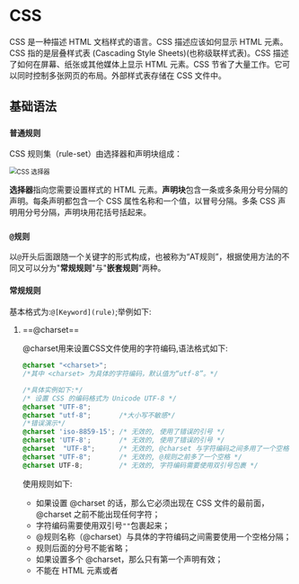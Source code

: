 # CSS

CSS 是一种描述 HTML 文档样式的语言。CSS 描述应该如何显示 HTML 元素。CSS 指的是层叠样式表 (Cascading Style Sheets)(也称级联样式表)。CSS 描述了如何在屏幕、纸张或其他媒体上显示 HTML 元素。CSS 节省了大量工作。它可以同时控制多张网页的布局。外部样式表存储在 CSS 文件中。

## 基础语法

### `普通规则`

CSS 规则集（rule-set）由选择器和声明块组成：

<img src="https://www.w3school.com.cn/i/css/selector.gif" alt="CSS 选择器" style="zoom: 80%;" />

**选择器**指向您需要设置样式的 HTML 元素。**声明块**包含一条或多条用分号分隔的声明。每条声明都包含一个 CSS 属性名称和一个值，以冒号分隔。多条 CSS 声明用分号分隔，声明块用花括号括起来。

### `@规则`

以`@`开头后面跟随一个关键字的形式构成，也被称为“AT规则”，根据使用方法的不同又可以分为"**常规规则**"与"**嵌套规则**"两种。

#### **常规规则**

基本格式为:`@[Keyword](rule)`;举例如下:

1. ==@charset==

   @charset用来设置CSS文件使用的字符编码,语法格式如下:

   ```css
   @charset "<charset>";
   /*其中 <charset> 为具体的字符编码，默认值为“utf-8”。*/
   
   /*具体实例如下:*/
   /* 设置 CSS 的编码格式为 Unicode UTF-8 */
   @charset "UTF-8";      
   @charset "utf-8";       /*大小写不敏感*/
   /*错误演示*/
   @charset 'iso-8859-15'; /* 无效的, 使用了错误的引号 */
   @charset 'UTF-8';       /* 无效的, 使用了错误的引号 */
   @charset  "UTF-8";      /* 无效的, @charset 与字符编码之间多用了一个空格 */
   @charset "UTF-8";       /* 无效的, @规则之前多了一个空格 */
   @charset UTF-8;         /* 无效的, 字符编码需要使用双引号包裹 */
   ```

   使用规则如下:

   - 如果设置 @charset 的话，那么它必须出现在 CSS 文件的最前面，@charset 之前不能出现任何字符；
   - 字符编码需要使用双引号`""`包裹起来；
   - @规则名称（@charset）与具体的字符编码之间需要使用一个空格分隔；
   - 规则后面的分号不能省略；
   - 如果设置多个 @charset，那么只有第一个声明有效；
   - 不能在 HTML 元素或者 <style> 标签中使用 @charset；
   - 如果以不同的方式定义了多种字符编码规则，它们的优先级顺序如下：
     - HTML 文件开头的字符编码声明；
     - HTTP 请求头中的字符编码声明；
     - CSS 文件中使用 @charset 定义的字符编码声明；
     - link 标签中 charset 属性设置的字符编码声明（HTML5 中已废弃）。

2. ==@import==

   @import 用来向当前 CSS 样式文件中导入其它样式文件。通过 @import 可以引入其他样式表文件中除 @charset 以外的所有内容，另外 @import 也**必须放在样式文件的最前面**。@import 的语法格式如下：

   ```css
   @import <url> <media_query_list>
   /*其中，<url> 为使用绝对或相对路径指定的要导入的外部样式表文件路径，也可以使用 url() 函数来指定文件路径；<media_query_list> 为可选参数，用来指定媒体查询的条件，多个条件之间使用逗号,分隔。*/
       
   /*具体使用实例:*/
   @import url("global.css");
   @import url(global.css);
   @import "global.css";
   @import url("fineprint.css") print;
   @import url("bluish.css") projection, tv;
   /*以上几种定义方式都是有效的，当使用 url() 来设置样式表文件的路径时，包裹路径的引号可有可无；当直接使用具体路径来设置样式表文件的路径时，包裹路径的引号则必须保留。*/
   ```

   **在实际项目中不建议过多的使用 @import，因为它会造成很多额外的请求，阻塞其它文件的加载**。

   *注意*:

   - @import 必须在样式表文件的开头最先声明，并且声明的末尾必须使用分号结尾，如果省略了结尾的分号，可能会导致外部样式表无法正确导入；
   - 在 IE 浏览器使用 @import 最多只能引入 35 条样式表。

3. ==@namespace==

   @namespace 用来定义 CSS 样式表中 XML 命名空间的 @规则，可以为当前样式文件内的所有选择器都设置指定的命名空间。@namespace 通常用来处理包含多个命名空间的文档，比如 HTML5 里内联的 SVG、MathML 或者混合多个词汇表的 XML。

   @namespace 必须定义在所有 @charset 和 @import 的之后，并且在样式表中要位于其他任何样式声明之前。@namespace 可以用来定义默认命名空间，当指定默认命名空间后，所有的通用选择器和类选择器（但不包括属性选择器）都只会应用在这个命名空间的元素中。@namespace 也可以用于定义命名空间前缀，当一个通用、类、属性选择器前面有命名空间前缀修饰时，这个选择器将只匹配那些命名空间与元素名或属性匹配的元素。实例演示如下:

   ```css
   /* 默认命名空间 */
   @namespace url(XML-namespace-URL);
   @namespace "XML-namespace-URL";
   /* 命名空间前缀 */
   @namespace prefix url(XML-namespace-URL);
   @namespace prefix "XML-namespace-URL";
   ```

#### **嵌套规则**

所谓“嵌套规则”指的就是在 @规则后面需要跟随一个花括号`{ }`，其中包含了一些其它的规则声明，类似于下面这样：

```css
@[KEYWORD] {
    /* 嵌套语句 */
}
```

1. ==@media==

   @media 用来根据一个或多个**媒体查询**(媒体查询是用于判断设备信息的一组条件，如设备的宽高值，宽高比，颜色，分辨率等，当条件匹配时，才会执行其内嵌套的样式信息。)的结果来应用样式表的某一部分（花括号中的样式信息），使用 @media 您可以指定一组媒体查询和一个 CSS 样式块，当且仅当媒体查询与正在使用的设备匹配时，指定的 CSS 样式才会应用于文档。示例代码如下:

   ```css
   @media all and (min-width: 1280px) {
       /* 宽度大于1280 */
   }
   @media
   (-webkit-min-device-pixel-ratio: 1.5),
   (min-resolution: 2dppx) {
       /* Retina屏幕 */
   }
   @media print {
       /* 打印 */
   }
   ```

2. ==@page==

   @page 用于在打印文档时修改某些 CSS 属性，需要注意的是，使用 @page 您只能修改部分 CSS 属性，例如外间距属性 margin，打印相关的 orphans、widows 属性，以及 page-break-* 等属性，其他的 CSS 属性会被忽略。示例代码如下:

   ```css
   /* 表示打印时 第一页的上、左外边距均为 50% */
   @page :first {
     margin-left: 50%;
     margin-top: 50%;
   }
   ```

3. ==@supports==

   @supports 用于检查浏览器是否支持某个 CSS 特性，也被称为“特性查询”，该规则的语法结构如下：

   ```css
   @supports (rule)[operator (rule)]* { sRules };
   /*其中，rule 为某个具体的 CSS 样式，必须使用括号包裹；operator 的可选值为 or、and、not，通过 operator 参数可以指定多条 CSS 样式。*/
   
   /*@supports 既可以在样式文件的顶部定义，也可以在其它嵌套规则内部定义。但是 @supports 目前还在实验阶段，在使用时要先确定浏览器是否支持。具体使用示例如下:*/
   /* 当浏览器支持 display: grid 属性时要使用的 CSS 样式 */
   @supports (display: grid) {
     div {
       display: grid;
     }
   }
   /* 当浏览器不支持 display: grid 属性时要使用的 CSS 样式 */
   @supports not (display: grid) {
     div {
       float: right;
     }
   }
   /* 同时检查多个条件 */
   @supports (display: flex) and (-webkit-appearance: checkbox) {
     .module { display: flex; }
   }
   ```

4. ==@font-face==

   @font-face 用于从远程服务器或者用户本地加载指定的字体，语法格式如下：

   (@font-face 可以放在 css 样式表的顶部，也可以放在其它嵌套规则中。如果同时使用 local() 函数和 url() 函数加载字体，则会优先加载 local() 函数中定义的本地字体，如果没有找到则会加载 url() 函数中定义的远程字体)

   ```css
   @font-face {
       font-family: <identifier>;
       src: <url> [format(<string>)] [, <url> [format(<string>)]]*;
       <font>;
   }
   /*参数说明如下:
   <identifier>：字体名称；
   <url>：使用 url()（远程字体）或者 local()（本地字体）来指定字体的存放路径，可以是相对路径也可以是绝对路径；
   <string>：用来指定自定义字体的格式，例如以下几种类型 truetype、opentype、embedded-opentype、svg 等；
   <font>：定义字体相关样式。
   具体使用实例如下:
   */
   /* 定义 @font-face 规则 */
   @font-face {
       /* 指定字体名称 */
       font-family: "Open Sans";
       /* 指定字体文件的路径 */
       src: url("/fonts/OpenSans-Regular-webfont.woff2") format("woff2"),
            url("/fonts/OpenSans-Regular-webfont.woff") format("woff");
   }
   /* 字体的应用 */
   p {
       font-family: "Open Sans";
   }
   ```

5. ==@keyframes==

   @keyframes 用来定义 CSS3 中 `animation` 动画关键帧（或 `waypoints`）的样式，以此来控制动画序列中的中间步骤。定义该规则后，需要通过 **animation-name** 属性来使用。关键帧序列是由百分比来标识命名的，起始状态和结束状态分别为 from 和 to 代表 0% 和 100% 。

   @keyframes 的语法格式如下：

   ```css
   @keyframes <identifier> {
       <keyframes-blocks>
   }
   /*其中 <identifier> 用来定义动画名称；<keyframes-blocks> 用来定义动画在每个阶段的样式，即帧动画。*/
   /*示例如下:*/
   /* 声明 */
   @keyframes slidein {
     from {
       margin-left: 100%;
       width: 300%;
     }
     to {
       margin-left: 0%;
       width: 100%;
     }
   }
   @keyframes slideout {
     0% {
       top: 0;
     }
     50% {
       top: 30px;
     }
     100% {
       top: 60px;
     }
   }
   /* 应用 */
   p {
     animation-name: slidein;
     animation-duration: 4s;
   }
   div {
     animation-name: slideout;
     animation-duration: 4s;
   }
   ```

### `层叠`

当为某个 HTML 元素指定了多个样式时，会使用哪种样式呢？

页面中的所有样式将按照以下规则“层叠”为新的“虚拟”样式表，其中第一优先级最高：

1. 行内样式（在 HTML 元素中）
2. 外部和内部样式表（在 head 部分）
3. 浏览器默认样式

因此，行内样式具有最高优先级，并且将覆盖外部和内部样式以及浏览器默认样式。(用户自定义样式表的`!important`值比用户代理样式表的普通值优先级高)

### `注释`

位于 `<style>` 元素内的 CSS 注释，以 `/*` 开始，以 `*/` 结束,浏览器会忽略注释。(注释能横跨多行)

### `解释器`

一个 **CSS 解释器**定义一条`@规则`的属性. 一条`@规则`可以有一条或多条解释器。每一条解释器拥有：

- 一个名称
- 一个值，用于定义其名称的属性
- 一个可选的 "!important" 标识，默认不带有。

### `继承`

当元素的一个**继承属性 （inherited property）**没有指定值时，则取父元素的同属性的`计算值`。只有文档根元素取该属性的概述中给定的`初始值`（initial value）（这里的意思应该是在该属性本身的定义中的默认值）。当元素的一个**非继承属性**(在Mozilla code 里有时称之为**reset property** )没有指定值时，则取属性的`初始值`(initial value)（该值在该属性的概述里被指定）。

`inherit` 关键字允许显式的声明继承性，**它对继承和非继承属性都生效**。可以使用 `all`简写属性一次控制所有属性的继承，该属性将其值应用于所有属性，例如:

```css
font {
  all: revert;
  font-size: 200%;
  font-weight: bold;
}
/*这会将 font 属性的样式恢复为用户代理（浏览器）的默认值，除非存在用户样式表，在这种情况下使用该样式表。然后它将字体大小加倍并应用 font-weight 属性 为"bold"*/
```

### `简写`

**简写属性**是可以让你同时设置好几个 CSS 属性值的 CSS 属性。使用简写属性，Web 开发人员可以编写更简洁、更具可读性的样式表，节省时间和精力。

CSS 规范定义简写属性的目的在于将那些关于同一主题的常见属性的定义集中在一起。比如 CSS 的 [`background`](https://developer.mozilla.org/zh-CN/docs/Web/CSS/background) 属性就是一个简写属性，它可以定义 [`background-color`](https://developer.mozilla.org/zh-CN/docs/Web/CSS/background-color)、[`background-image`](https://developer.mozilla.org/zh-CN/docs/Web/CSS/background-image)、[`background-repeat`](https://developer.mozilla.org/zh-CN/docs/Web/CSS/background-repeat) 和 [`background-position`](https://developer.mozilla.org/zh-CN/docs/Web/CSS/background-position) 的值。类似地，最常见的字体相关的属性可以使用 [`font`](https://developer.mozilla.org/zh-CN/docs/Web/CSS/font) 的简写，盒子（box）各方向的外边距（margin） 可以使用 [`margin`](https://developer.mozilla.org/zh-CN/docs/Web/CSS/margin) 这个简写。

常见的简写属性有:**background**、**font**、**border**、**margin**、**padding**等。

### `优先级`

浏览器通过**优先级**来判断哪些属性值与一个元素最为相关，从而在该元素上应用这些属性值。优先级是基于不同种类`选择器`组成的匹配规则。

优先级就是分配给指定的 CSS 声明的一个权重，它由匹配的选择器中的每一种选择器类型的数值决定。而当优先级与多个 CSS 声明中任意一个声明的优先级相等的时候，CSS 中最后的那个声明将会被应用到元素上。当同一个元素有多个声明的时候，优先级才会有意义。因为每一个直接作用于元素的 CSS 规则总是会接管/覆盖（take over）该元素从祖先元素继承而来的规则。(当在一个样式声明中使用一个 `!important` 规则时，此声明将覆盖任何其他声明)

内联样式(1,0,0,0) > id选择器(0,1,0,0) > 类和伪类选择器(0,0,1,0) > 元素选择器(0,0,0,1) > 通配选择器(0,0,0,0)
当使用交集选择器时，以其中优先级最高的选择器的优先级为主.

### `单位和取值类型`

#### CSS数据类型

CSS中使用了各种数值数据类型。 以下全部归类为数值：

|    数值类型    |                             描述                             |
| :------------: | :----------------------------------------------------------: |
|  `<integer>`   |            `<integer>`是一个整数，比如1024或-55。            |
|   `<number>`   | `<number>`表示一个小数——它可能有小数点后面的部分，也可能没有，例如0.255、128或-1.2。 |
| `<dimension>`  | `<dimension>`是一个`<number>`，它有一个附加的单位，例如45deg、5s或10px。`<dimension>`是一个伞形类别，包括`<length>`、`<angle>`、`<time>`和`<resolution>`类型。 |
| `<percentage>` | `<percentage>`表示一些其他值的一部分，例如50%。百分比值总是相对于另一个量，例如，一个元素的长度相对于其父元素的长度。 |

#### 绝对长度单位:

| 单位 |     名称     |      等价换算       |
| :--: | :----------: | :-----------------: |
| `cm` |     厘米     |   1cm = 96px/2.54   |
| `mm` |     毫米     | 1mm = 1/10th of 1cm |
| `Q`  | 四分之一毫米 | 1Q = 1/40th of 1cm  |
| `in` |     英寸     | 1in = 2.54cm = 96px |
| `pc` |  十二点活字  | 1pc = 1/16th of 1in |
| `pt` |      点      | 1pt = 1/72th of 1in |
| `px` |     像素     | 1px = 1/96th of 1in |

#### 相对长度单位:

|  单位  |                            相对于                            |
| :----: | :----------------------------------------------------------: |
|  `em`  | 在 font-size 中使用是相对于**父元素**的字体大小，在其他属性中使用是相对于自身的字体大小，如 width |
|  `ex`  |                        字符“x”的高度                         |
|  `ch`  |                        数字“0”的宽度                         |
| `rem`  |                  相对于**根元素**的字体大小                  |
|  `lh`  |                      元素的line-height                       |
|  `vw`  |                      视窗(视口)宽度的1%                      |
|  `vh`  |                      视窗(视口)高度的1%                      |
| `vmin` |                    视窗(视口)较小尺寸的1%                    |
| `vmax` |                        视图大尺寸的1%                        |

#### 颜色

**十六进制RGB值**,例如:#02798b、**RGB**，例如：rgb(2,121,139)、**RGBA**，例如：rgba(2,121,139,.3),最后一个值表示透明度、`hsl()` 函数接受**色调**、**饱和度**和**亮度**值作为参数，hsla()就是多了一个透明度。



## 选择器

CSS 选择器用于"查找"（或选取）要设置样式的 HTML 元素。

### `元素选择器`

**元素选择器**根据元素名称来选择 HTML 元素。

### `id选择器`

id 选择器使用 HTML 元素的 **id 属性**来选择特定元素。元素的 id 在页面中是唯一的，因此 id 选择器用于选择一个唯一的元素！要选择具有特定 id 的元素，请写一个井号（`＃`），后跟该元素的 id。

### `类选择器`

类选择器选择有特定 class 属性的 HTML 元素。如需选择拥有特定 class 的元素，请写一个句点（`.`）字符，后面跟**类名**。

### `通用选择器`

通用选择器（`*`）选择页面上的所有的 HTML 元素。

### `分组选择器`

分组选择器选取所有**具有相同样式**定义的 HTML 元素。例如:

```css
h1, h2, p {
  text-align: center;
  color: red;
}
/*元素h1和元素h2和元素p会具有相同的样式*/
```

### `属性选择器`

属性选择器可以根据元素的**属性**及**属性值**来选择元素。示例如下:

```css
/*1.希望把包含标题(title)的所有元素变为红色,可以写作:*/
*[title] {color:red;}

/*2.只对拥有href属性的锚(a 标签)应用样式:*/
a[href]{color:red;}

/*3.将同时有 href 和 title 属性的 HTML 超链接的文本设置为红色，可以这样写:a[href][title] {color:red;}*/
a[href][title] {color:red;}
```

### `后代选择器`

后代选择器（descendant selector）**又称为包含选择器**。后代选择器可以选择作为某元素后代的元素。示例如下:

```css
/*1.对 h1 元素中的 em 元素应用样式，可以这样写：*/
h1 em {color:red;}/*作为 h1 元素后代的任何 em 元素*/
```

### `子元素选择器`

实例如下:

```css
/*有如下HTML*/
<h1>This is <strong>very</strong> <strong>very</strong> important.</h1>
<h1>This is <em>really <strong>very</strong></em> important.</h1>
/*选择只作为 h1 元素子元素的 strong 元素，可以这样写：*/
h1 > strong {color:red;} /*选择作为 h1 元素子元素的所有 strong 元素*/

table.company td > p /*选择器会选择作为 td 元素子元素的所有 p 元素，这个 td 元素本身从 table 元素继承，该 table 元素有一个包含 company 的 class 属性。*/
```

### `相邻选择器`

相邻兄弟选择器（Adjacent sibling selector）可选择紧接在另一元素后的元素，且二者有相同父元素。示例如下:

```css
/*如果要增加紧接在 h1 元素后出现的段落的上边距，可以这样写：*/
h1 + p {margin-top:50px;} /*选择紧接在 h1 元素后出现的段落，h1 和 p 元素拥有共同的父元素*/

/*有如下HTML代码:*/
<div>
  <ul>
    <li>List item 1</li>
    <li>List item 2</li>
    <li>List item 3</li>
  </ul>
  <ol>
    <li>List item 1</li>
    <li>List item 2</li>
    <li>List item 3</li>
  </ol>
</div>
/*使用兄弟选择器:*/
li + li {font-weight:bold;} /*这个选择器只会把列表中的第二个和第三个列表项变为粗体。第一个列表项不受影响。*/
```

## 定位

CSS 定位 (Positioning) 属性允许你对元素进行定位。`div`、`h1` 或 `p` 元素常常被称为块级元素。这意味着这些元素显示为*一块内容*，即"块框"。与之相反，`span` 和 `strong` 等元素称为"行内元素"，这是因为它们的内容显示在行中，即"行内框"。可以使用 `display` 属性改变生成的框的类型。这意味着，通过将 display 属性设置为 block，可以让行内元素（比如 `<a>` 元素）表现得像块级元素一样。还可以通过把 display 设置为 none，让生成的元素根本没有框。这样的话，**该框及其所有内容就不再显示，不占用文档中的空间**。

`块级框`从上到下一个接一个地排列，框之间的垂直距离是由框的垂直外边距计算出来。

`行内框`在一行中水平布置。可以使用水平内边距、边框和外边距调整它们的间距。但是，**垂直内边距、边框和外边距不影响行内框的高度**。由一行形成的水平框称为*行框（Line Box）*，行框的高度总是足以容纳它包含的所有行内框。不过，**设置行高可以增加这个框的高度**。

### `position`

通过 position 属性我们可以选择4种不同类型的定位,这会影响元素框的生成方式;可选值及对应定位方法如下:

#### static

HTML 元素默认情况下的定位方式为 static（静态）。静态定位的元素不受 top、bottom、left 和 right 属性的影响。position: static; 的元素不会以任何特殊方式定位；它始终根据页面的正常流进行定位：

#### relative

`position: relative;` 的元素相对于其正常位置进行定位。

设置相对定位的元素的 top、right、bottom 和 left 属性将导致其偏离其正常位置进行调整。不会对其余内容进行调整来适应元素留下的任何空间。

#### absolute

`position: absolute;` 的元素相对于最近的`定位祖先元素`进行定位（而不是相对于视口定位，如 fixed）。然而，如果绝对定位的元素没有祖先，它将使用文档主体（body），并随页面滚动一起移动。

**注意：**"被定位的"元素是其位置除 **static** 以外的任何元素。

#### fixed

`position: fixed;` 的元素是相对于**视口**定位的，这意味着即使滚动页面，它也始终位于同一位置。 top、right、bottom 和 left 属性用于定位此元素。固定定位的元素不会在页面中通常应放置的位置上留出空隙。

#### sticky

`position: sticky;` 的元素根据用户的**滚动位置**进行定位。粘性元素根据滚动位置在相对（relative）和固定（fixed）之间切换。起先它会被相对定位，直到在视口中遇到给定的偏移位置为止 - 然后将其"粘贴"在适当的位置（比如 position:fixed）。
**注意：**Internet Explorer、Edge 15 以及更早的版本不支持粘性定位。 Safari 需要 -webkit- 前缀。您还必须至少指定 **top**、**right**、**bottom** 或 **left** 之一，以便粘性定位起作用。

#### z-index

在对元素进行定位时，它们可以与其他元素重叠。`z-index` 属性指定元素的堆栈顺序（哪个元素应放置在其他元素的前面或后面）。
**注意：**如果两个定位的元素重叠而未指定 **z-index**，则位于 HTML 代码中**最后的**元素将显示在**顶部**。

#### 定位属性

|                             属性                             |             描述             |
| :----------------------------------------------------------: | :--------------------------: |
| [bottom](https://www.w3school.com.cn/cssref/pr_pos_bottom.asp) | 设置定位框的底部外边距边缘。 |
|  [clip](https://www.w3school.com.cn/cssref/pr_pos_clip.asp)  |     剪裁绝对定位的元素。     |
|  [left](https://www.w3school.com.cn/cssref/pr_pos_left.asp)  | 设置定位框的左侧外边距边缘。 |
| [position](https://www.w3school.com.cn/cssref/pr_class_position.asp) |     规定元素的定位类型。     |
| [right](https://www.w3school.com.cn/cssref/pr_pos_right.asp) | 设置定位框的右侧外边距边缘。 |
|   [top](https://www.w3school.com.cn/cssref/pr_pos_top.asp)   | 设置定位框的顶部外边距边缘。 |
| [z-index](https://www.w3school.com.cn/cssref/pr_pos_z-index.asp) |     设置元素的堆叠顺序。     |

## 布局

display 属性是用于控制布局的最重要的 CSS 属性。display 属性规定是否/如何显示元素。每个 HTML 元素都有一个默认的 display 值，具体取决于它的元素类型。大多数元素的默认 display 值为 `block` 或 `inline`。`display: none;` 通常与 **JavaScript** 一起使用，以隐藏和显示元素，而无需删除和重新创建它们。
**注意**:通过将 display 属性设置为 none 可以**隐藏元素**。该元素将被隐藏，并且页面将显示为好像该元素不在其中(就像删除一样不占用页面空间); `visibility:hidden;` 也可以隐藏元素。但是，该元素仍将占用与之前相同的空间。

### `溢出`



### `盒子模型`

